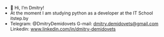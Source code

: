 - 👋 Hi, I’m Dmitry!
- At the moment I am studying python as a developer at the IT School itstep.by
- Telegram: @DmitryDemidovets
G-mail: dmitry.demidovets@gmail.com
Linkedin: www.linkedin.com/in/dmitry-demidovets

<!---
DmitryDemidovets/DmitryDemidovets is a ✨ special ✨ repository because its `README.md` (this file) appears on your GitHub profile.
You can click the Preview link to take a look at your changes.
--->
